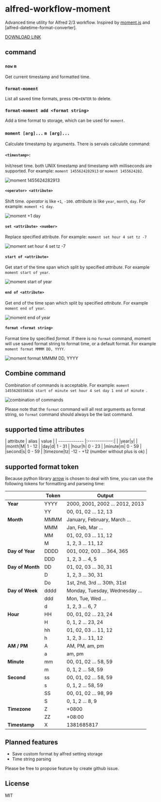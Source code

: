 # alfred-workflow-moment

Advanced time utility for Alfred 2/3 workflow. Inspired by [moment.js] and [alfred-datetime-format-converter].

[DOWNLOAD LINK]

## command

### `now` `m`

Get current timestamp and formatted time.

### `format-moment`

List all saved time formats, press `CMD+ENTER` to delete.

### `format-moment add <format string>`

Add a time format to storage, which can be used for `moment`.

### `moment [arg]...` `m [arg]...`

Calculate timestamp by arguments. There is servals calculate command:

#### `<timestamp>`: 

Init/reset time. both UNIX timestamp and timestamp with milliseconds are supported. For example: `moment 1455624282913` or `moment 1455624282`.

![moment 1455624282913](https://raw.githubusercontent.com/perfectworks/screenshots/master/moment1.png)

#### `<operator> <attribute>`
Shift time. *operator* is like `+1`, `-100`. *attribute* is like `year`, `month`, `day`. For example: `moment +1 day`.

![moment +1 day](https://raw.githubusercontent.com/perfectworks/screenshots/master/moment2.png)

#### `set <attribute> <number> `

Replace specified attribute. For example: `moment set hour 4 set tz -7`

![moment set hour 4 set tz -7](https://raw.githubusercontent.com/perfectworks/screenshots/master/moment3.png)

#### `start of <attribute>`

Get start of the time span which split by specified *attribute*. For example `moment start of year`.

![moment start of year](https://raw.githubusercontent.com/perfectworks/screenshots/master/moment4.png)

#### `end of <attribute>`

Get end of the time span which split by specified *attribute*. For example `moment end of year`.

![moment end of year](https://raw.githubusercontent.com/perfectworks/screenshots/master/moment5.png)

#### `format <format string>`

Format time by specified *format*. If there is no `format` command, moment will use saved format string to format time, or a default format. For example `moment format MMMM DD, YYYY`.

![moment format MMMM DD, YYYY](https://raw.githubusercontent.com/perfectworks/screenshots/master/moment7.png)

## Combine command

Combination of commands is acceptable. For example: `moment 1455626556616 start of minute set hour 4 set day 1 end of minute `.

![combination of commands](https://raw.githubusercontent.com/perfectworks/screenshots/master/moment6.png)

Please note that the `format` command will all rest arguments as format string, so `format` command should always be the last command.

## supported time attributes

| attribute        | alias           | value |
| ------------- |:-------------:| |
|year|y| |
|month|M| 1 - 12 |
|day|d| 1 - 31 |
|hour|h| 0 - 23 |
|minute|m| 0 - 59 |
|second|s| 0 - 59 |
|timezone|tz| -12 - +12 (number without plus is ok) |

## supported format token

Because python library [arrow] is chosen to deal with time, you can use the following tokens for formatting and parseing time:

|                                |Token         |Output                                     |
|--------------------------------|--------------|-------------------------------------------|
|**Year**                        |YYYY          |2000, 2001, 2002 ... 2012, 2013            |
|                                |YY            |00, 01, 02 ... 12, 13                      |
|**Month**                       |MMMM          |January, February, March ...         |
|                                |MMM           |Jan, Feb, Mar ...                    |
|                                |MM            |01, 02, 03 ... 11, 12                      |
|                                |M             |1, 2, 3 ... 11, 12                         |
|**Day of Year**                 |DDDD          |001, 002, 003 ... 364, 365                 |
|                                |DDD           |1, 2, 3 ... 4, 5                           |
|**Day of Month**                |DD            |01, 02, 03 ... 30, 31                      |
|                                |D             |1, 2, 3 ... 30, 31                         |
|                                |Do            |1st, 2nd, 3rd ... 30th, 31st               |
|**Day of Week**                 |dddd          |Monday, Tuesday, Wednesday ...       |
|                                |ddd           |Mon, Tue, Wed ...                    |
|                                |d             |1, 2, 3 ... 6, 7                           |
|**Hour**                        |HH            |00, 01, 02 ... 23, 24                      |
|                                |H             |0, 1, 2 ... 23, 24                         |
|                                |hh            |01, 02, 03 ... 11, 12                      |
|                                |h             |1, 2, 3 ... 11, 12                         |
|**AM / PM**                     |A             |AM, PM, am, pm                       |
|                                |a             |am, pm                               |
|**Minute**                      |mm            |00, 01, 02 ... 58, 59                      |
|                                |m             |0, 1, 2 ... 58, 59                         |
|**Second**                      |ss            |00, 01, 02 ... 58, 59                      |
|                                |s             |0, 1, 2 ... 58, 59                         |
|                                |SS            |00, 01, 02 ... 98, 99                      |
|                                |S             |0, 1, 2 ... 8, 9                           |
|**Timezone**                    |Z           |+0800|
||ZZ           |+08:00|
|**Timestamp**                   |X             |1381685817                                 |

## Planned features

* Save custom format by alfred setting storage
* Time string parsing

Please be free to propose feature by create github issue.

## License

MIT

[alfred-datetime-format]: https://github.com/mwaterfall/alfred-datetime-format-converter
[moment.js]: http://momentjs.com
[DOWNLOAD LINK]: https://github.com/perfectworks/alfred-workflow-moment/releases
[arrow]: http://crsmithdev.com/arrow/#tokens

